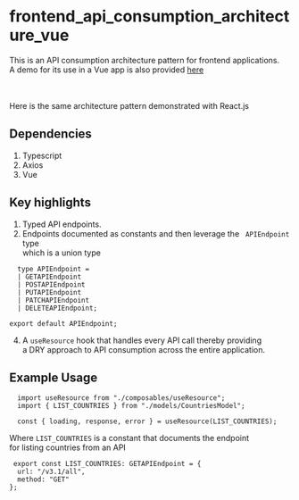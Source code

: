 # frontend_api_consumption_architecture_vue

This is an API consumption architecture pattern for frontend applications. <br>
A demo for its use in a Vue app is also provided <a href="https://codesandbox.io/s/github/timothyokooboh/frontend_api_consumption_architecture_react" target="_blank">here</a>

<br><br>
Here is the same architecture pattern demonstrated with React.js

## Dependencies
1. Typescript
2. Axios
3. Vue

## Key highlights
1. Typed API endpoints.
2. Endpoints documented as constants and then leverage the ` APIEndpoint` type <br>
which is a union type <br>
```
  type APIEndpoint =
  | GETAPIEndpoint
  | POSTAPIEndpoint
  | PUTAPIEndpoint
  | PATCHAPIEndpoint
  | DELETEAPIEndpoint;

export default APIEndpoint;
```
4. A `useResource` hook that handles every API call thereby providing <br> a DRY approach to API consumption
across the entire application.

## Example Usage
```
  import useResource from "./composables/useResource";
  import { LIST_COUNTRIES } from "./models/CountriesModel";

  const { loading, response, error } = useResource(LIST_COUNTRIES);
```
Where `LIST_COUNTRIES` is a constant that documents the endpoint <br>
for listing countries from an API
```
 export const LIST_COUNTRIES: GETAPIEndpoint = {
  url: "/v3.1/all",
  method: "GET"
};
```
